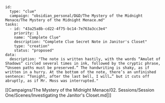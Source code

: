 
```RpgManager4
id: 
  type: "clue"
  campaign: "obsidian_personal/D&D/The Mystery of the Midnight Menace/The Mystery of the Midnight Menace.md"
tasks: 
  - id: "43a25a8b-cd22-4f75-bc14-7e763a3cc3e4"
    priority: 1
    name: "Complete Clue"
    description: "Complete Clue Secret Note in Janitor's Closet"
    type: "creation"
    status: "proposed"
data: 
  description: "The note is written hastily, with the words “Amulet of Shadows” circled several times in ink, followed by the cryptic phrase, “Unseen paths must be preserved.” The handwriting is shaky, as if written in a hurry. At the bottom of the note, there’s an unfinished sentence: “Tonight, after the last bell, I will…” but it cuts off abruptly, as if Mr. Moss was interrupted."
```


[[Campaigns/The Mystery of the Midnight Menace/02. Sessions/Session One/Scenes/Investigating the Janitor's Closet.md|]]